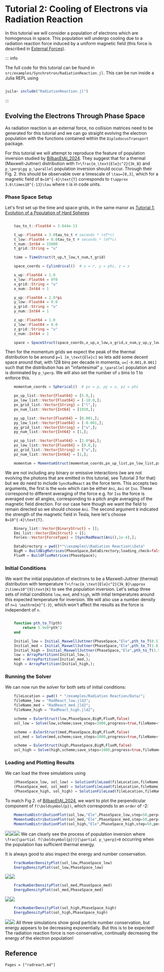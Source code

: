 # Tutorial 2: Cooling of Electrons via Radiation Reaction

In this tutorial we will consider a population of electrons which are homogenous in space. This population will undergo cooling due to a radiation reaction force induced by a uniform magnetic field (this force is described in [External Forces](@ref)). 

::: info

The full code for this tutorial can be found in `src/examples/Synchrotron/RadiationReaction.jl`. This can be run inside a Julia REPL using 
```julia

juila> include("RadiationReaction.jl")

```

:::

## Evolving the Electrons Through Phase Space
As radiation reaction is an external force, no collision matrices need to be generated for this tutorial and we can go straight evolving the electron population with the functions contained within the `DiplodocusTransport` package.

For this tutorial we will attempt to reproduce the feature of population inversion studied by [BilbaoEtAl_2024](@citet). They suggest that for a thermal (Maxwell-Juttner) distribution with ``T>\frac{m_\text{Ele}c^2}{3k_B}`` and ``p_\perp\gg p_\parallel`` population inversion should occur. Through their Fig. 2. this should be observable over a timescale of ``\tau=[0,3]``, which for a magnetic field of ``B=10^{-4}\text{T}`` corresponds to ``t\approx 3.6\times10^{-13}\tau`` where ``t`` is in code units. 

### Phase Space Setup
Let's first set up the time and space grids, in the same manor as [Tutorial 1: Evolution of a Population of Hard Spheres](@ref) 
```julia

    tau_to_t::Float64 = 3.644e-13

    t_up::Float64 = 3.0tau_to_t # seconds * (σT*c)
    t_low::Float64 = 0.0tau_to_t # seconds * (σT*c)
    t_num::Int64 = 15000
    t_grid::String = "u"

    time = TimeStruct(t_up,t_low,t_num,t_grid)

    space_coords = Cylindrical()  # x = r, y = phi, z = z

    x_up::Float64 = 1.0
    x_low::Float64 = 0f0
    x_grid::String = "u"
    x_num::Int64 = 1

    y_up::Float64 = 2.0*pi
    y_low::Float64 = 0.0
    y_grid::String = "u"
    y_num::Int64 = 1

    z_up::Float64 = 1.0
    z_low::Float64 = 0.0
    z_grid::String = "u"
    z_num::Int64 = 1

    space = SpaceStruct(space_coords,x_up,x_low,x_grid,x_num,y_up,y_low,y_grid,y_num,z_up,z_low,z_grid,z_num)
```
Then for the momentum grids we expect the peak of the thermal distribution to be around ``p=1 [m_\text{Ele}c]`` so lets add some decent space around that, with 128 bins per decade in momenta, ``u=[-0.001,0.001]`` such that the distribution has an "infantesimal" ``p_\parallel`` population and is dominated by ``p_\perp``. We will also set the number of ``u`` bins to 1 to enforce this.
```julia
    momentum_coords = Spherical()  # px = p, py = u, pz = phi

    px_up_list::Vector{Float64} = [5.0,];
    px_low_list::Vector{Float64} = [-10.0,];
    px_grid_list::Vector{String} = ["l",];
    px_num_list::Vector{Int64} = [1920,];

    py_up_list::Vector{Float64} = [0.001,];
    py_low_list::Vector{Float64} = [-0.001,];
    py_grid_list::Vector{String} = ["u",];
    py_num_list::Vector{Int64} = [1,];

    pz_up_list::Vector{Float64} = [2.0*pi,];
    pz_low_list::Vector{Float64} = [0.0,];
    pz_grid_list::Vector{String} = ["u",];
    pz_num_list::Vector{Int64} = [1,];

    momentum = MomentumStruct(momentum_coords,px_up_list,px_low_list,px_grid_list,px_num_list,py_up_list,py_low_list,py_grid_list,py_num_list,pz_up_list,pz_low_list,pz_grid_list,pz_num_list,"upwind");
```
We are not including any binary or emissive interactions (we are not evolving the photons that are emitted in this tutorial, see Tutorial 3 for that) but we do need to include `SyncRadReact` as the force term. This accepts two arguments, the first is the `mode` which can be either `Ani`, `Axi` or `Iso`. These correspond to different averaging of the force e.g. for `Iso` the force is averaged over all angles, corresponding to a pitch angle averaging of the magnetic field direction. For our case here though we want the field to remain directed so we should choose `Ani`. The second argument `B` indicated the strength of the magnetic field in Tesla, here let's choose ``B=10^{-4}\text{T}``. 
```julia
    Binary_list::Vector{BinaryStruct} = [];
    Emi_list::Vector{EmiStruct} = [];
    Forces::Vector{ForceType} = [SyncRadReact(Ani(),1e-4),];

    DataDirectory = pwd()*"\\examples\\Radiation Reaction\\Data"
    BigM = BuildBigMatrices(PhaseSpace,DataDirectory;loading_check=false);
    FluxM = BuildFluxMatrices(PhaseSpace);
```

### Initial Conditions
We want the initial population of electrons to be a Maxwell-Juttner (thermal) distribution with temperature ``T>\frac{m_\text{Ele}c^2}{3k_B}\approx 2\times10^{9}\text{K}`` to see the population inversion. Let's setup three sets of initial conditions `low`, `med`, and `high`, with intial temperatures around this expected temperature for inversion. We will also use a number density of ``n=1 \mathrm{m}^{-3}``, which won't affect the results as the force is independent of ``n``.
```julia

    function pth_to_T(pth)
        return 5.9e9*pth^2
    end

    Initial_low = Initial_MaxwellJuttner(PhaseSpace,"Ele",pth_to_T(0.5),1,1,1,1,1e0);
    Initial_med = Initial_MaxwellJuttner(PhaseSpace,"Ele",pth_to_T(1.0),1,1,1,1,1e0);
    Initial_high = Initial_MaxwellJuttner(PhaseSpace,"Ele",pth_to_T(1.5),1,1,1,1,1e0);
    low = ArrayPartition(Initial_low,);
    med = ArrayPartition(Initial_med,);
    high = ArrayPartition(Initial_high,);
```

### Running the Solver
We can now run the solver for both sets of initial conditions:
```julia
    fileLocation = pwd() * "/examples/Radiation Reaction/Data/";
    fileName_low = "RadReact_low.jld2";
    fileName_med = "RadReact_med.jld2";
    fileName_high = "RadReact_high.jld2";

    scheme = EulerStruct(low,PhaseSpace,BigM,FluxM,false)
    sol_low = Solve(low,scheme;save_steps=1000,progress=true,fileName=fileName_low,fileLocation=fileLocation);

    scheme = EulerStruct(med,PhaseSpace,BigM,FluxM,false)
    sol_med = Solve(med,scheme;save_steps=1000,progress=true,fileName=fileName_med,fileLocation=fileLocation);

    scheme = EulerStruct(high,PhaseSpace,BigM,FluxM,false)
    sol_high = Solve(high,scheme;save_steps=1000,progress=true,fileName=fileName_high,fileLocation=fileLocation);
```

### Loading and Plotting Results
We can load the three simulations using 
```julia 
    (PhaseSpace_low, sol_low) = SolutionFileLoad(fileLocation,fileName_low);
    (PhaseSpace_med, sol_med) = SolutionFileLoad(fileLocation,fileName_med);
    (PhaseSpace_high, sol_high) = SolutionFileLoad(fileLocation,fileName_high);
```
To match Fig 2. of [BilbaoEtAl_2024](@citet), we want to plot the perpendicular component of ``f(\boldsymbol{p})``, which corresponds to an ``order`` of -2:
```julia 
    MomentumDistributionPlot(sol_low,"Ele",PhaseSpace_low,step=50,perp=true,order=-2,plot_limits=((-5.0,1.0),(-4.0,5.0)))
    MomentumDistributionPlot(sol_med,"Ele",PhaseSpace_med,step=50,perp=true,order=-2,plot_limits=((-5.0,1.0),(-4.0,5.0)))
    MomentumDistributionPlot(sol_high,"Ele",PhaseSpace_high,step=50,perp=true,order=-2,plot_limits=((-5.0,1.0),(-4.0,5.0)))
```
![](./assets/RadReact/PDisLowPlotDark.svg)![](./assets/RadReact/PDisMedPlotDark.svg)![](./assets/RadReact/PDisHighPlotDark.svg)
We can clearly see the process of population inversion where ``\frac{\partial f(\boldsymbol{p})}{\partial p_\perp}>0`` occurring when the population has sufficient thermal energy.

It is always good to also inspect the energy and number conservation. 
```julia
    FracNumberDensityPlot(sol_low,PhaseSpace_low)
    EnergyDensityPlot(sol_low,PhaseSpace_low)
```
![](./assets/RadReact/FracNumPlotLowDark.svg)![](./assets/RadReact/EngPlotLowDark.svg)
```julia 
    FracNumberDensityPlot(sol_med,PhaseSpace_med)
    EnergyDensityPlot(sol_med,PhaseSpace_med)
```
![](./assets/RadReact/FracNumPlotMedDark.svg)![](./assets/RadReact/EngPlotLowDark.svg)
```julia
    FracNumberDensityPlot(sol_high,PhaseSpace_high)
    EnergyDensityPlot(sol_high,PhaseSpace_high)
```
![](./assets/RadReact/FracNumPlotHighDark.svg)![](./assets/RadReact/EngPlotHighDark.svg)
All three simulations show good particle number conservation, but energy appears to be decreasing exponentially. But this is to be expected! The radiation reaction force is non-conservative, continually decreasing the energy of the electron population!

## Reference
```@bibliography
Pages = ["radreact.md"]
```
